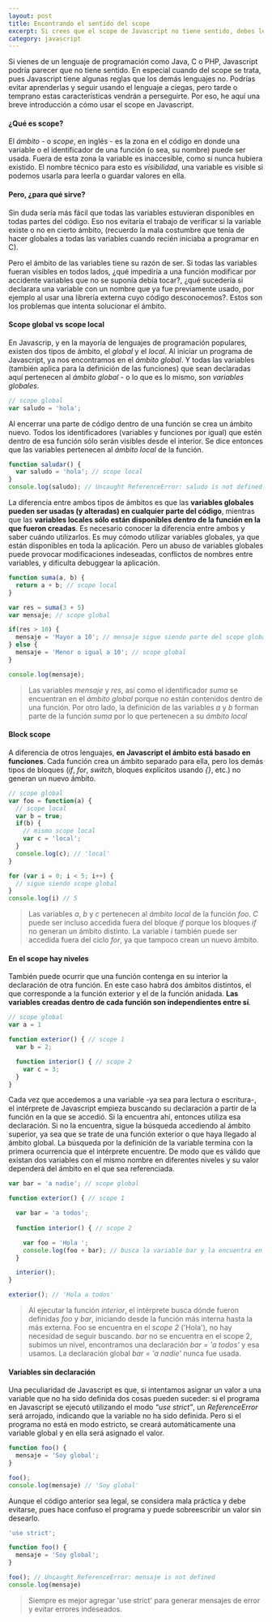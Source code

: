 ```yaml
---
layout: post
title: Encontrando el sentido del scope
excerpt: Si crees que el scope de Javascript no tiene sentido, debes leer esta breve introducción a cómo usarlo.
category: javascript
---
```


Si vienes de un lenguaje de programación como Java, C o PHP, Javascript podría parecer que no tiene sentido. En especial cuando del scope se trata, pues Javascript tiene algunas reglas que los demás lenguajes no. Podrías evitar aprenderlas y seguir usando el lenguaje a ciegas, pero tarde o temprano estas características vendrán a perseguirte. Por eso, he aquí una breve introducción a cómo usar el scope en Javascript.

#### ¿Qué es scope?
El _ámbito_ - o _scope_, en inglés - es la zona en el código en donde una variable o el identificador de una función (o sea, su nombre) puede ser usada. Fuera de esta zona la variable es inaccesible, como si nunca hubiera existido. El nombre técnico para esto es _visibilidad_, una variable es visible si podemos usarla para leerla o guardar valores en ella.

#### Pero, ¿para qué sirve?
Sin duda sería más fácil que todas las variables estuvieran disponibles en todas partes del código. Eso nos evitaría el trabajo de verificar si la variable existe o no en cierto ámbito, (recuerdo la mala costumbre que tenía de hacer globales a todas las variables cuando recién iniciaba a programar en C). 

Pero el ámbito de las variables tiene su razón de ser. Si todas las variables fueran visibles en todos lados, ¿qué impediría a una función modificar por accidente variables que no se suponía debía tocar?,  ¿qué sucedería si declarara una variable con un nombre que ya fue previamente usado, por ejemplo al usar una librería externa cuyo código desconocemos?. Estos son los problemas que intenta solucionar el ámbito.

#### Scope global vs scope local
En Javascrip, y en la mayoría de lenguajes de programación populares, existen dos tipos de ámbito, el _global_ y el _local_. 
Al iniciar un programa de Javascript, ya nos encontramos en el _ámbito global_. Y todas las variables (también aplica para la definición de las funciones) que sean declaradas aquí pertenecen al _ámbito global_ - o lo que es lo mismo, son _variables globales_.

```javascript
// scope global
var saludo = 'hola';
```

Al encerrar una parte de código dentro de una función se crea un ámbito nuevo. Todos los identificadores (variables y funciones por igual) que estén dentro de esa función sólo serán visibles desde el interior. Se dice entonces que las variables pertenecen al _ámbito local_ de la función.

```javascript
function saludar() {
  var saludo = 'hola'; // scope local
}
console.log(saludo); // Uncaught ReferenceError: saludo is not defined
```

La diferencia entre ambos tipos de ámbitos es que las **variables globales pueden ser usadas (y alteradas) en cualquier parte del código**, mientras que las **variables locales sólo están disponibles dentro de la función en la que fueron creadas**. 
Es necesario conocer la diferencia entre ambos y saber cuándo utilizarlos. Es muy cómodo utilizar variables globales, ya que están disponibles en toda la aplicación. Pero un abuso de variables globales puede provocar modificaciones indeseadas, conflictos de nombres entre variables, y dificulta debuggear la aplicación.

```javascript
function suma(a, b) {
  return a + b; // scope local
}

var res = suma(3 + 5)
var mensaje; // scope global

if(res > 10) {
  mensaje = 'Mayor a 10'; // mensaje sigue siendo parte del scope global
} else {
  mensaje = 'Menor o igual a 10'; // scope global
}

console.log(mensaje);
```

> Las variables _mensaje_ y _res_, así como el identificador _suma_ se encuentran en el _ámbito global_ porque no están contenidos dentro de una función. Por otro lado, la definición de las variables _a_ y _b_ forman parte de la función _suma_ por lo que pertenecen a su _ámbito local_

#### Block scope
A diferencia de otros lenguajes, **en Javascript el ámbito está basado en funciones**. Cada función crea un ámbito separado para ella, pero los demás tipos de bloques (_if_, _for_, _switch_, bloques explícitos usando _{}_, etc.) no generan un nuevo ámbito. 

```javascript
// scope global
var foo = function(a) {
  // scope local
  var b = true;
  if(b) {
    // mismo scope local
    var c = 'local';
  }
  console.log(c); // 'local'
}

for (var i = 0; i < 5; i++) {
  // sigue siendo scope global
}
console.log(i) // 5
```

> Las variables _a_, _b_ y _c_ pertenecen al _ámbito local_ de la función _foo_. _C_ puede ser incluso accedida fuera del bloque _if_ porque los bloques _if_ no generan un ámbito distinto.
> La variable _i_ también puede ser accedida fuera del ciclo _for_, ya que tampoco crean un nuevo ámbito.

#### En el scope hay niveles

También puede ocurrir que una función contenga en su interior la declaración de otra función. En este caso habrá dos ámbitos distintos, el que corresponde a la función exterior y el de la función anidada. **Las variables creadas dentro de cada función son independientes entre sí**.

```javascript
// scope global
var a = 1

function exterior() { // scope 1
  var b = 2;

  function interior() { // scope 2
    var c = 3;
  }
}
```

Cada vez que accedemos a una variable -ya sea para lectura o escritura-, el intérprete de Javascript empieza buscando su declaración a partir de la función en la que se accedió. Si la encuentra ahí, entonces utiliza esa declaración. Si no la encuentra, sigue la búsqueda accediendo al ámbito superior, ya sea que se trate de una función exterior o que haya llegado al ámbito global. La búsqueda por la definición de la variable termina con la primera ocurrencia que el intérprete encuentre. De modo que es válido que existan dos variables con el mismo nombre en diferentes niveles y su valor dependerá del ámbito en el que sea referenciada.

```javascript
var bar = 'a nadie'; // scope global

function exterior() { // scope 1

  var bar = 'a todos';
  
  function interior() { // scope 2

    var foo = 'Hola ';    
    console.log(foo + bar); // busca la variable bar y la encuentra en el scope 1
  }

  interior();
}

exterior(); // 'Hola a todos'
```

> Al ejecutar la función _interior_, el intérprete busca dónde fueron definidas _foo_ y _bar_, iniciando desde la función más interna hasta la más externa. Foo se encuentra en el _scope 2_ ('Hola'), no hay necesidad de seguir buscando. _bar_ no se encuentra en el scope 2, subimos un nivel, encontramos una declaración _bar = 'a todos'_ y esa usamos. La declaración global _bar = 'a nadie'_ nunca fue usada.

#### Variables sin declaración

Una peculiaridad de Javascript es que, si intentamos asignar un valor a una variable que no ha sido definida dos cosas pueden suceder: si el programa en Javascript se ejecutó utilizando el modo _“use strict”_, un _ReferenceError_ será arrojado, indicando que la variable no ha sido definida. Pero si el programa no está en modo estricto, se creará automáticamente una variable global y en ella será asignado el valor.

```javascript
function foo() {
  mensaje = 'Soy global';
}

foo();
console.log(mensaje) // 'Soy global'
```

Aunque el código anterior sea legal, se considera mala práctica y debe evitarse, pues hace confuso el programa y puede sobreescribir un valor sin desearlo. 

```javascript
'use strict';

function foo() {
  mensaje = 'Soy global';
}

foo(); // Uncaught ReferenceError: mensaje is not defined
console.log(mensaje)
```

> Siempre es mejor agregar 'use strict' para generar mensajes de error y evitar errores indeseados.
